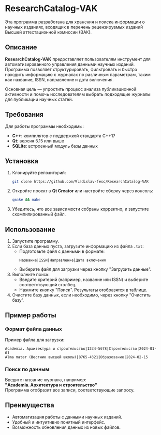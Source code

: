 # ResearchCatalog-VAK

Эта программа разработана для хранения и поиска информации о научных изданиях, входящих в перечень рецензируемых изданий Высшей аттестационной комиссии (ВАК).

## Описание

**ResearchCatalog-VAK** предоставляет пользователям инструмент для автоматизированного управления данными научных изданий. Программа позволяет структурировать, фильтровать и быстро находить информацию о журналах по различным параметрам, таким как название, ISSN, направление и дата включения.

Основная цель — упростить процесс анализа публикационной активности и помочь исследователям выбрать подходящие журналы для публикации научных статей.

## Требования

Для работы программы необходимы:
- **C++**: компилятор с поддержкой стандарта C++17
- **Qt**: версия 5.15 или выше
- **SQLite**: встроенный модуль базы данных

## Установка

1. Клонируйте репозиторий:

   ```bash
   git clone https://github.com/Vladislav-fesc/ResearchCatalog-VAK
   ```

2. Откройте проект в **Qt Creator** или настройте сборку через консоль:

   ```bash
   qmake && make
   ```

3. Убедитесь, что все зависимости собраны корректно, и запустите скомпилированный файл.

## Использование

1. Запустите программу.
2. Если база данных пуста, загрузите информацию из файла `.txt`:
   - Подготовьте файл с данными в формате:
     ```text
     Название|ISSN|Направление|Дата включения
     ```
   - Выберите файл для загрузки через кнопку "Загрузить данные".
3. Выполните поиск:
   - Введите критерий (например, название или ISSN) и выберите соответствующий столбец.
   - Нажмите кнопку "Поиск". Результаты отобразятся в таблице.
4. Очистите базу данных, если необходимо, через кнопку "Очистить базу".

## Пример работы

### Формат файла данных
Пример файла для загрузки:
```text
Academia. Архитектура и строительство|1234-5678|Строительство|2024-01-01
Alma mater (Вестник высшей школы)|8765-4321|Образование|2024-02-15
```

### Поиск по данным
Введите название журнала, например:  
**"Academia. Архитектура и строительство"**  
Программа отобразит все записи, соответствующие запросу.

## Преимущества
- Автоматизация работы с данными научных изданий.
- Удобный и интуитивно понятный интерфейс.
- Возможность обновления данных из новых файлов.
